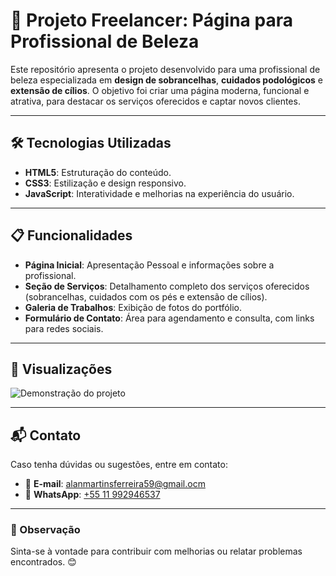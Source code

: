 
# 💄 Projeto Freelancer: Página para Profissional de Beleza  

Este repositório apresenta o projeto desenvolvido para uma profissional de beleza especializada em **design de sobrancelhas**, **cuidados podológicos** e **extensão de cílios**. O objetivo foi criar uma página moderna, funcional e atrativa, para destacar os serviços oferecidos e captar novos clientes.  

---

## 🛠️ Tecnologias Utilizadas  

- **HTML5**: Estruturação do conteúdo.  
- **CSS3**: Estilização e design responsivo.  
- **JavaScript**: Interatividade e melhorias na experiência do usuário.  

---

## 📋 Funcionalidades  

- **Página Inicial**: Apresentação Pessoal e informações sobre a profissional.  
- **Seção de Serviços**: Detalhamento completo dos serviços oferecidos (sobrancelhas, cuidados com os pés e extensão de cílios).  
- **Galeria de Trabalhos**: Exibição de fotos do portfólio.  
- **Formulário de Contato**: Área para agendamento e consulta, com links para redes sociais.  

---

## 🌟 Visualizações  

![Demonstração do projeto](./images/preview/preview.gif)

---

## 📬 Contato  

Caso tenha dúvidas ou sugestões, entre em contato:  
- 📧 **E-mail**: [alanmartinsferreira59@gmail.ocm](alanmartinsferreira59@gmail.com)  
- 📱 **WhatsApp**: [+55 11 992946537](https://wa.me/5511992946537)  

---

### 📝 Observação  

Sinta-se à vontade para contribuir com melhorias ou relatar problemas encontrados. 😊
